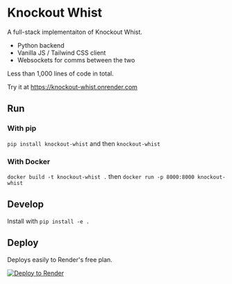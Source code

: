 # Knockout Whist


A full-stack implementaiton of Knockout Whist.

* Python backend
* Vanilla JS / Tailwind CSS client
* Websockets for comms between the two

Less than 1,000 lines of code in total.

Try it at https://knockout-whist.onrender.com

## Run

### With pip

`pip install knockout-whist` and then `knockout-whist`

### With Docker

`docker build -t knockout-whist .` then `docker run -p 8000:8000 knockout-whist`

## Develop

Install with `pip install -e .`

## Deploy

Deploys easily to Render's free plan.

[![Deploy to Render](https://render.com/images/deploy-to-render-button.svg)](https://render.com/deploy)
